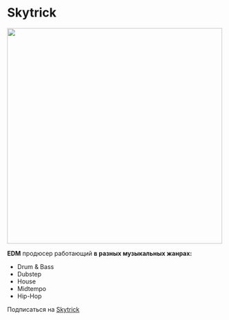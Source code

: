 # Skytrick #

<image src="https://sun9-76.userapi.com/impg/tn2ER5FLXC3wBORERwevclygCk5ZmkIaY8je8g/-fReX-AOgGw.jpg?size=2560x2560&quality=95&sign=dc9a9eea53d587fafeb939c8af567af8&type=album" width="500" height="500">
 
__EDM__ продюсер работающий **в разных музыкальных жанрах:**
 
- Drum & Bass
- Dubstep
- House
- Midtempo
- Hip-Hop

 Подписаться на [Skytrick](https://vk.com/skytrick.music "ВК")
